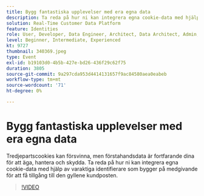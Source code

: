 ```yaml
---
title: Bygg fantastiska upplevelser med era egna data
description: Ta reda på hur ni kan integrera egna cookie-data med hjälp av varaktiga identifierare som bygger på medgivande för att få tillgång till den gyllene kundposten.
solution: Real-Time Customer Data Platform
feature: Identities
role: User, Developer, Data Engineer, Architect, Data Architect, Admin, Leader
level: Beginner, Intermediate, Experienced
kt: 9727
thumbnail: 340369.jpeg
type: Event
exl-id: b19103d0-4b5b-427e-bd26-436f29c62f75
duration: 3805
source-git-commit: 9a297cda953d4414131657f9ac84580aea0eabeb
workflow-type: tm+mt
source-wordcount: '71'
ht-degree: 0%

---
```


# Bygg fantastiska upplevelser med era egna data

Tredjepartscookies kan försvinna, men förstahandsdata är fortfarande dina för att äga, hantera och skydda. Ta reda på hur ni kan integrera egna cookie-data med hjälp av varaktiga identifierare som bygger på medgivande för att få tillgång till den gyllene kundposten.

>[!VIDEO](https://video.tv.adobe.com/v/340369/?quality=12&learn=on)
